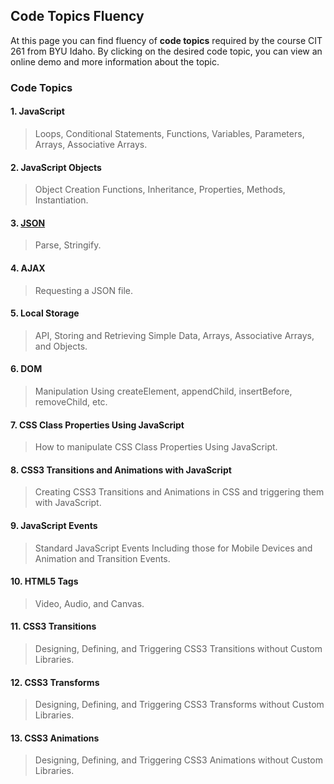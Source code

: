 ## Code Topics Fluency

At this page you can find fluency of **code topics** required by the course CIT 261 from BYU Idaho. 
By clicking on the desired code topic, you can view an online demo and more information about the topic.

### Code Topics

#### 1. JavaScript 
> Loops, Conditional Statements, Functions, Variables, Parameters, Arrays, Associative Arrays.

#### 2. JavaScript Objects
> Object Creation Functions, Inheritance, Properties, Methods, Instantiation.

#### 3. [JSON](topics/json/README.md)
> Parse, Stringify.

#### 4. AJAX
> Requesting a JSON file.

#### 5. Local Storage
> API, Storing and Retrieving Simple Data, Arrays, Associative Arrays, and Objects.

#### 6. DOM
> Manipulation Using createElement, appendChild, insertBefore, removeChild, etc.

#### 7. CSS Class Properties Using JavaScript
> How to manipulate CSS Class Properties Using JavaScript.

#### 8. CSS3 Transitions and Animations with JavaScript
> Creating CSS3 Transitions and Animations in CSS and triggering them with JavaScript.

#### 9. JavaScript Events 
> Standard JavaScript Events Including those for Mobile Devices and Animation and Transition Events.

#### 10. HTML5 Tags
> Video, Audio, and Canvas.

#### 11. CSS3 Transitions
> Designing, Defining, and Triggering CSS3 Transitions without Custom Libraries.

#### 12. CSS3 Transforms
> Designing, Defining, and Triggering CSS3 Transforms without Custom Libraries.

#### 13. CSS3 Animations
> Designing, Defining, and Triggering CSS3 Animations without Custom Libraries.

